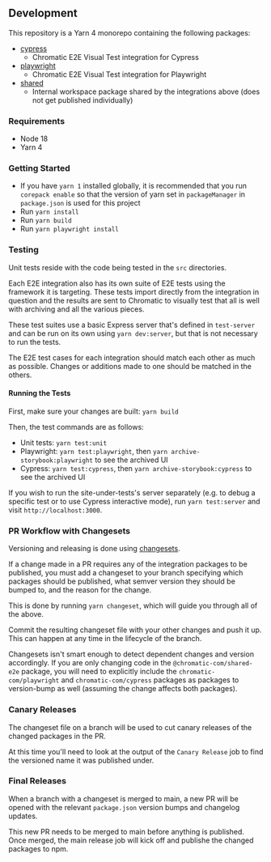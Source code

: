 ## Development

This repository is a Yarn 4 monorepo containing the following packages:

- [cypress](https://github.com/chromaui/chromatic-e2e/tree/main/packages/cypress)
  - Chromatic E2E Visual Test integration for Cypress
- [playwright](https://github.com/chromaui/chromatic-e2e/tree/main/packages/playwright)
  - Chromatic E2E Visual Test integration for Playwright
- [shared](https://github.com/chromaui/chromatic-e2e/tree/main/packages/shared)
  - Internal workspace package shared by the integrations above (does not get published individually)

### Requirements

- Node 18
- Yarn 4

### Getting Started

- If you have `yarn 1` installed globally, it is recommended that you run `corepack enable` so that the version of yarn set in `packageManager` in `package.json` is used for this project
- Run `yarn install`
- Run `yarn build`
- Run `yarn playwright install`

### Testing

Unit tests reside with the code being tested in the `src` directories.

Each E2E integration also has its own suite of E2E tests using the framework it is targeting. These tests import directly from the integration in question and the results are sent to Chromatic to visually test that all is well with archiving and all the various pieces.

These test suites use a basic Express server that's defined in `test-server` and can be run on its own using `yarn dev:server`, but that is not necessary to run the tests.

The E2E test cases for each integration should match each other as much as possible. Changes or additions made to one should be matched in the others.

#### Running the Tests

First, make sure your changes are built: `yarn build`

Then, the test commands are as follows:

- Unit tests: `yarn test:unit`
- Playwright: `yarn test:playwright`, then `yarn archive-storybook:playwright` to see the archived UI
- Cypress: `yarn test:cypress`, then `yarn archive-storybook:cypress` to see the archived UI

If you wish to run the site-under-tests's server separately (e.g. to debug a specific test or to use Cypress interactive mode), run `yarn test:server` and visit `http://localhost:3000`.

### PR Workflow with Changesets

Versioning and releasing is done using [changesets](https://github.com/changesets/changesets/blob/main/docs/intro-to-using-changesets.md).

If a change made in a PR requires any of the integration packages to be published, you must add a changeset to your branch specifying which packages should be published, what semver version they should be bumped to, and the reason for the change.

This is done by running `yarn changeset`, which will guide you through all of the above.

Commit the resulting changeset file with your other changes and push it up. This can happen at any time in the lifecycle of the branch.

Changesets isn't smart enough to detect dependent changes and version accordingly. If you are only changing code in the `@chromatic-com/shared-e2e` package, you will need to explicitly include the `chromatic-com/playwright` and `chromatic-com/cypress` packages as packages to version-bump as well (assuming the change affects both packages).

### Canary Releases

The changeset file on a branch will be used to cut canary releases of the changed packages in the PR.

At this time you'll need to look at the output of the `Canary Release` job to find the versioned name it was published under.

### Final Releases

When a branch with a changeset is merged to main, a new PR will be opened with the relevant `package.json` version bumps and changelog updates.

This new PR needs to be merged to main before anything is published. Once merged, the main release job will kick off and publishe the changed packages to npm.

